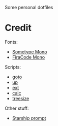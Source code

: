 Some personal dotfiles

# Credit
Fonts:
- [Sometype Mono](https://monospacedfont.com/)
- [FiraCode Mono](https://github.com/tonsky/FiraCode)

Scripts:
- [goto](https://github.com/iridakos/goto)
- [up](https://github.com/shannonmoeller/up)
- [ext](https://github.com/Manas140/sh)
- [calc](https://github.com/Manas140/sh)
- [treesize](https://blog.aclarke.eu/2011/09/21/a-simple-treesize-shell-script-for-linux/)

Other stuff:
- [Starship prompt](https://starship.rs/)
